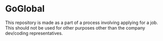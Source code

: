 # GoGlobal
This repository is made as a part of a process involving applying for a job.
This should not be used for other purposes other than the company dev/coding representatives.
